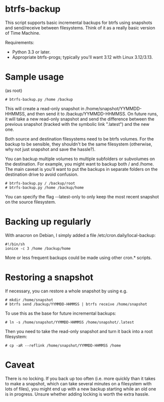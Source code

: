 btrfs-backup
============

This script supports basic incremental backups for btrfs using
snapshots and send/receive between filesystems.  Think of it as a
really basic version of Time Machine.

Requirements:

* Python 3.3 or later.
* Appropriate btrfs-progs; typically you'll want 3.12 with Linux 3.12/3.13.

Sample usage
============

(as root)

    # btrfs-backup.py /home /backup

This will create a read-only snapshot in /home/snapshot/YYMMDD-HHMMSS,
and then send it to /backup/YYMMDD-HHMMSS. On future runs, it will
take a new read-only snapshot and send the difference between the
previous snapshot (tracked with the symbolic link ".latest") and the
new one.

Both source and destination filesystems need to be btrfs volumes. For
the backup to be sensible, they shouldn't be the same filesystem
(otherwise, why not just snapshot and save the hassle?).

You can backup multiple volumes to multiple subfolders or subvolumes on the
destination.  For example, you might want to backup both / and /home.
The main caveat is you'll want to put the backups in separate folders
on the destination drive to avoid confusion.

    # btrfs-backup.py / /backup/root
    # btrfs-backup.py /home /backup/home

You can specify the flag --latest-only to only keep the most recent
snapshot on the source filesystem.

Backing up regularly
====================

With anacron on Debian, I simply added a file /etc/cron.daily/local-backup:

    #!/bin/sh
    ionice -c 3 /home /backup/home

More or less frequent backups could be made using other cron.* scripts.

Restoring a snapshot
====================

If necessary, you can restore a whole snapshot by using e.g.

    # mkdir /home/snapshot
    # btrfs send /backup/YYMMDD-HHMMSS | btrfs receive /home/snapshot

To use this as the base for future incremental backups:

    # ln -s /home/snapshot/YYMMDD-HHMMSS /home/snapshot/.latest 

Then you need to take the read-only snapshot and turn it back into a
root filesystem:

    # cp -aR --reflink /home/snapshot/YYMMDD-HHMMSS /home

Caveat
======

There is no locking. If you back up too often (i.e. more quickly than
it takes to make a snapshot, which can take several minutes on a
filesystem with lots of files), you might end up with a new backup
starting while an old one is in progress. Unsure whether adding
locking is worth the extra hassle.
